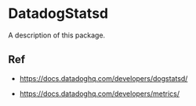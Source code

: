 # DatadogStatsd

A description of this package.

## Ref

* https://docs.datadoghq.com/developers/dogstatsd/

* https://docs.datadoghq.com/developers/metrics/

